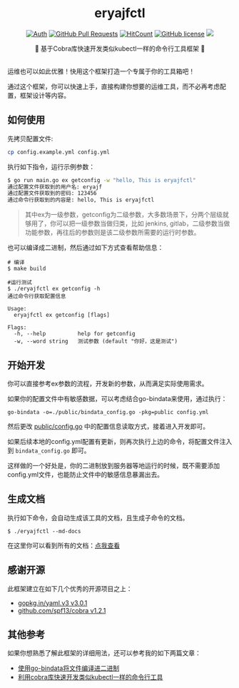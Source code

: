 <div align="center">
<h1>eryajfctl</h1>

[![Auth](https://img.shields.io/badge/Auth-eryajf-ff69b4)](https://github.com/eryajf)
[![GitHub Pull Requests](https://img.shields.io/github/stars/eryajf/eryajfctl)](https://github.com/eryajf/eryajfctl/stargazers)
[![HitCount](https://views.whatilearened.today/views/github/eryajf/eryajfctl.svg)](https://github.com/eryajf/eryajfctl)
[![GitHub license](https://img.shields.io/github/license/eryajf/eryajfctl)](https://github.com/eryajf/eryajfctl/blob/main/LICENSE)
[![](https://img.shields.io/badge/Awesome-MyStarList-c780fa?logo=Awesome-Lists)](https://github.com/eryajf/awesome-stars-eryajf#readme)

<p> 🌉 基于Cobra库快速开发类似kubectl一样的命令行工具框架 🌉</p>

<img src="https://cdn.jsdelivr.net/gh/eryajf/tu@main/img/image_20240420_214408.gif" width="800"  height="3">

</div>

运维也可以如此优雅！快用这个框架打造一个专属于你的工具箱吧！

通过这个框架，你可以快速上手，直接构建你想要的运维工具，而不必再考虑配置，框架设计等内容。

## 如何使用

先拷贝配置文件:

```sh
cp config.example.yml config.yml
```

执行如下指令，运行示例参数：

```sh
$ go run main.go ex getconfig -w "hello, This is eryajfctl"
通过配置文件获取到的用户名: eryajf
通过配置文件获取到的密码: 123456
通过命令行获取到的内容是: hello, This is eryajfctl
```

> 其中ex为一级参数，getconfig为二级参数，大多数场景下，分两个层级就够用了，你可以把一级参数当做归类，比如 jenkins, gitlab，二级参数当做功能参数，再往后的参数则是该二级参数所需要的运行时参数。

也可以编译成二进制，然后通过如下方式查看帮助信息：

```
# 编译
$ make build

#运行测试
$ ./eryajfctl ex getconfig -h
通过命令行获取配置信息

Usage:
  eryajfctl ex getconfig [flags]

Flags:
  -h, --help          help for getconfig
  -w, --word string   测试参数 (default "你好，这是测试")
```

## 开始开发

你可以直接参考ex参数的流程，开发新的参数，从而满足实际使用需求。

如果你的配置文件中有敏感数据，可以考虑结合go-bindata来使用，通过执行：

```
go-bindata -o=./public/bindata_config.go -pkg=public config.yml
```

然后更改 [public/config.go](https://github.com/eryajf/eryajfctl/blob/4cd30714062e5b65746bdb5f100f19bfe38ed52e/public/config.go#L28) 中的配置信息读取方式，接着进入开发即可。

如果后续本地的config.yml配置有更新，则再次执行上边的命令，将配置文件注入到 `bindata_config.go` 即可。

这样做的一个好处是，你的二进制放到服务器等地运行的时候，既不需要添加config.yml文件，也能防止文件中的敏感信息暴漏出去。

## 生成文档

执行如下命令，会自动生成该工具的文档，且生成子命令的文档。

```
$ ./eryajfctl --md-docs
```

在这里你可以看到所有的文档：[点我查看](./docs/eryajfctl.md)

## 感谢开源

此框架建立在如下几个优秀的开源项目之上：

- [gopkg.in/yaml.v3 v3.0.1](https://github.com/go-yaml/yaml)
- [github.com/spf13/cobra v1.2.1](https://github.com/spf13/cobra)

## 其他参考

如果你想熟悉了解此框架的详细用法，还可以参考我的如下两篇文章：

- [使用go-bindata将文件编译进二进制](https://wiki.eryajf.net/pages/2bf6c3/)
- [利用cobra库快速开发类似kubectl一样的命令行工具](https://wiki.eryajf.net/pages/5c4163/)